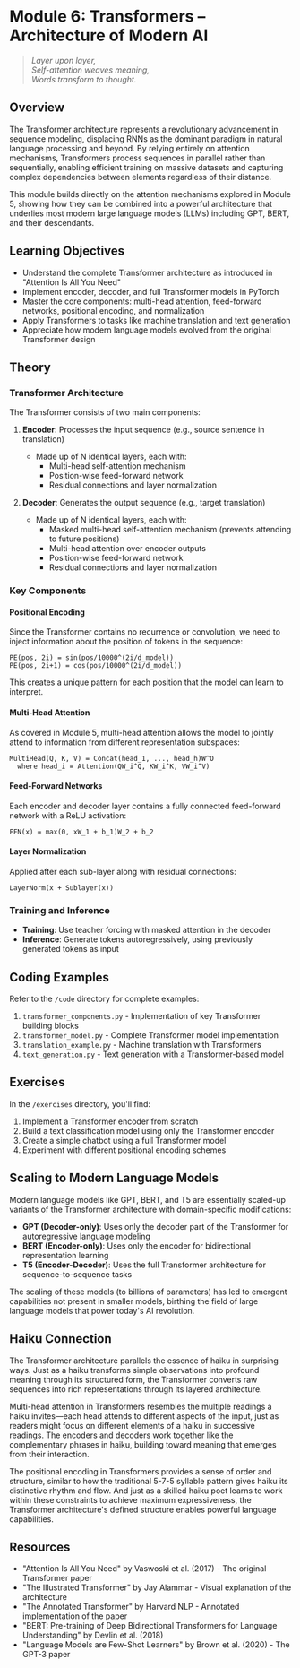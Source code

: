 # Module 6: Transformers – Architecture of Modern AI

> _Layer upon layer,_  
> _Self-attention weaves meaning,_  
> _Words transform to thought._

## Overview

The Transformer architecture represents a revolutionary advancement in sequence modeling, displacing RNNs as the dominant paradigm in natural language processing and beyond. By relying entirely on attention mechanisms, Transformers process sequences in parallel rather than sequentially, enabling efficient training on massive datasets and capturing complex dependencies between elements regardless of their distance.

This module builds directly on the attention mechanisms explored in Module 5, showing how they can be combined into a powerful architecture that underlies most modern large language models (LLMs) including GPT, BERT, and their descendants.

## Learning Objectives

- Understand the complete Transformer architecture as introduced in "Attention Is All You Need"
- Implement encoder, decoder, and full Transformer models in PyTorch
- Master the core components: multi-head attention, feed-forward networks, positional encoding, and normalization
- Apply Transformers to tasks like machine translation and text generation
- Appreciate how modern language models evolved from the original Transformer design

## Theory

### Transformer Architecture

The Transformer consists of two main components:

1. **Encoder**: Processes the input sequence (e.g., source sentence in translation)

   - Made up of N identical layers, each with:
     - Multi-head self-attention mechanism
     - Position-wise feed-forward network
     - Residual connections and layer normalization

2. **Decoder**: Generates the output sequence (e.g., target translation)
   - Made up of N identical layers, each with:
     - Masked multi-head self-attention mechanism (prevents attending to future positions)
     - Multi-head attention over encoder outputs
     - Position-wise feed-forward network
     - Residual connections and layer normalization

### Key Components

#### Positional Encoding

Since the Transformer contains no recurrence or convolution, we need to inject information about the position of tokens in the sequence:

```
PE(pos, 2i) = sin(pos/10000^(2i/d_model))
PE(pos, 2i+1) = cos(pos/10000^(2i/d_model))
```

This creates a unique pattern for each position that the model can learn to interpret.

#### Multi-Head Attention

As covered in Module 5, multi-head attention allows the model to jointly attend to information from different representation subspaces:

```
MultiHead(Q, K, V) = Concat(head_1, ..., head_h)W^O
  where head_i = Attention(QW_i^Q, KW_i^K, VW_i^V)
```

#### Feed-Forward Networks

Each encoder and decoder layer contains a fully connected feed-forward network with a ReLU activation:

```
FFN(x) = max(0, xW_1 + b_1)W_2 + b_2
```

#### Layer Normalization

Applied after each sub-layer along with residual connections:

```
LayerNorm(x + Sublayer(x))
```

### Training and Inference

- **Training**: Use teacher forcing with masked attention in the decoder
- **Inference**: Generate tokens autoregressively, using previously generated tokens as input

## Coding Examples

Refer to the `/code` directory for complete examples:

1. `transformer_components.py` - Implementation of key Transformer building blocks
2. `transformer_model.py` - Complete Transformer model implementation
3. `translation_example.py` - Machine translation with Transformers
4. `text_generation.py` - Text generation with a Transformer-based model

## Exercises

In the `/exercises` directory, you'll find:

1. Implement a Transformer encoder from scratch
2. Build a text classification model using only the Transformer encoder
3. Create a simple chatbot using a full Transformer model
4. Experiment with different positional encoding schemes

## Scaling to Modern Language Models

Modern language models like GPT, BERT, and T5 are essentially scaled-up variants of the Transformer architecture with domain-specific modifications:

- **GPT (Decoder-only)**: Uses only the decoder part of the Transformer for autoregressive language modeling
- **BERT (Encoder-only)**: Uses only the encoder for bidirectional representation learning
- **T5 (Encoder-Decoder)**: Uses the full Transformer architecture for sequence-to-sequence tasks

The scaling of these models (to billions of parameters) has led to emergent capabilities not present in smaller models, birthing the field of large language models that power today's AI revolution.

## Haiku Connection

The Transformer architecture parallels the essence of haiku in surprising ways. Just as a haiku transforms simple observations into profound meaning through its structured form, the Transformer converts raw sequences into rich representations through its layered architecture.

Multi-head attention in Transformers resembles the multiple readings a haiku invites—each head attends to different aspects of the input, just as readers might focus on different elements of a haiku in successive readings. The encoders and decoders work together like the complementary phrases in haiku, building toward meaning that emerges from their interaction.

The positional encoding in Transformers provides a sense of order and structure, similar to how the traditional 5-7-5 syllable pattern gives haiku its distinctive rhythm and flow. And just as a skilled haiku poet learns to work within these constraints to achieve maximum expressiveness, the Transformer architecture's defined structure enables powerful language capabilities.

## Resources

- "Attention Is All You Need" by Vaswoski et al. (2017) - The original Transformer paper
- "The Illustrated Transformer" by Jay Alammar - Visual explanation of the architecture
- "The Annotated Transformer" by Harvard NLP - Annotated implementation of the paper
- "BERT: Pre-training of Deep Bidirectional Transformers for Language Understanding" by Devlin et al. (2018)
- "Language Models are Few-Shot Learners" by Brown et al. (2020) - The GPT-3 paper
